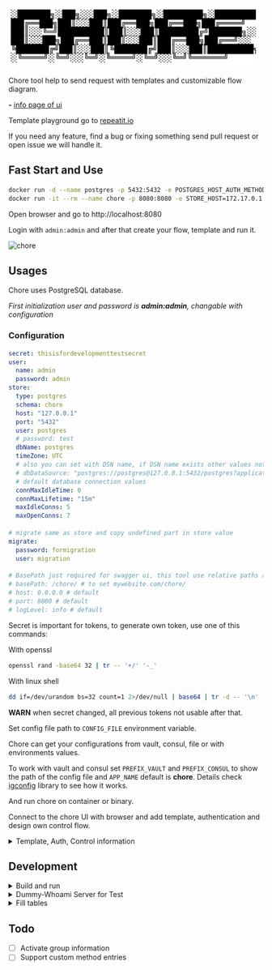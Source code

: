 <img src="docs/logo/chore.svg" height="120" />

Chore tool help to send request with templates and customizable flow diagram.

__-__ [info page of ui](docs/info/intro.md)

Template playground go to [repeatit.io](https://repeatit.io)

If you need any feature, find a bug or fixing something send pull request or open issue we will handle it.

## Fast Start and Use

```sh
docker run -d --name postgres -p 5432:5432 -e POSTGRES_HOST_AUTH_METHOD=trust postgres:14.5-alpine
docker run -it --rm --name chore -p 8080:8080 -e STORE_HOST=172.17.0.1 -e STORE_SCHEMA=public ghcr.io/worldline-go/chore:latest
```

Open browser and go to http://localhost:8080

Login with `admin:admin` and after that create your flow, template and run it.

![chore](./docs/info/chore.gif)

## Usages

Chore uses PostgreSQL database.

_First initialization user and password is **admin:admin**, changable with configuration_

### Configuration

```yaml
secret: thisisfordevelopmenttestsecret
user:
  name: admin
  password: admin
store:
  type: postgres
  schema: chore
  host: "127.0.0.1"
  port: "5432"
  user: postgres
  # password: test
  dbName: postgres
  timeZone: UTC
  # also you can set with DSN name, if DSN name exists other values not using
  # dbDataSource: "postgres://postgres@127.0.0.1:5432/postgres?application_name=testdb"
  # default database connection values
  connMaxIdleTime: 0
  connMaxLifetime: "15m"
  maxIdleConns: 5
  maxOpenConns: 7

# migrate same as store and copy undefined part in store value
migrate:
  password: formigration
  user: migration

# BasePath just required for swagger ui, this tool use relative paths at all
# basePath: /chore/ # to set mywebsite.com/chore/
# host: 0.0.0.0 # default
# port: 8080 # default
# logLevel: info # default
```

Secret is important for tokens, to generate own token, use one of this commands:

With openssl
```sh
openssl rand -base64 32 | tr -- '+/' '-_'
```

With linux shell
```sh
dd if=/dev/urandom bs=32 count=1 2>/dev/null | base64 | tr -d -- '\n' | tr -- '+/' '-_'; echo
```

__WARN__ when secret changed, all previous tokens not usable after that.

Set config file path to `CONFIG_FILE` environment variable.

Chore can get your configurations from vault, consul, file or with environments values.

To work with vault and consul set `PREFIX_VAULT` and `PREFIX_CONSUL` to show the path of the config file and `APP_NAME` default is __chore__. Details check [igconfig](https://github.com/worldline-go/igconfig) library to see how it works.

And run chore on container or binary.

Connect to the chore UI with browser and add template, authentication and design own control flow.

<details><summary>Template, Auth, Control information</summary>

### Template

Template is a text file format. `Go template` and `sprig` functions supported.

For example using some functions and flow inside of template.

```
ID: {{uuidv4}}
Name: {{.name | b64enc}}
{{if eq .name "golang" }}
Link: DeepCore
{{end}}

{{- range .specs}}
{{.name}} {{repeat .point "⭐"}}
{{- end}}
```

In here `name` is a key of a map or struct and it print value.

For testing in a playground try [repeatit.io](https://repeatit.io), this webapp developed by us.

### Auth

This give us information about secret headers after that use with request flow node.

With basic-auth(username and password) use this header `Authorization: Basic <base64 username:password>` but in 2FA status this cannot work so use Bearer Token(personal access token PAT) most of cases or ask IT to get new user which can work with api.

With Personal access token, generate token in the profile page and use with `Authorization: Bearer <TOKEN>`.

### Control

Flow diagram to create your algorithm in UI.

To start flow send request `/send` endpoint as POST request.  
Server will check __endpoint__ and __control__ values with your __JSON/YAML__ payload.

Example: (generate token in token section of chore)

```sh
curl -X POST -H "Authorization: Bearer ${TOKEN}" -d 'name: deepcore' "http://localhost:8080/api/v1/send?control=try&endpoint=test"
```

Or you can send as json value `-d '{"name":"deepcore"}'`

Or send file directly, (when sending yaml format always use binary format due to yaml has new line and ascii format not hold that values)

```sh
curl -X POST -H "Authorization: Bearer ${TOKEN}" --data-binary @values.yml "http://localhost:8080/api/v1/send?control=try&endpoint=test"
```

</details>

## Development

<details><summary>Build and run</summary>

### Run

Required services (PostgreSQL) before to run.

```sh
make env
# for drop
# make env-down
```

Run project

```sh
make run
```

Frontend
```sh
make run-front
```

After this step just go to the `localhost:3000` address.

__NOTE__ frontend(`localhost:3000`) has proxy and `/api` path request goes to the server.

### Build

Generate swagger (don't need if you didn't change related codes)
```sh
make docs
```

Build project to generate binary
```sh
make build
```

</details>

<details><summary>Dummy-Whoami Server for Test</summary>

```sh
docker run --rm -it --name="whoami" -p 9090:80 traefik/whoami
```

</details>

<details><summary>Fill tables</summary>

Use chore's record script to download/opload operation

Before to run script export __TOKEN__ variable with own chore token.

Change `-h` (help) parameter to any arguments of the shell script.

```sh
export TOKEN=""
curl -fksSL https://raw.githubusercontent.com/worldline-go/chore/main/data/record.sh | bash -s -- -h
```

Or first download it and after run.

```sh
curl -O -fksSL https://raw.githubusercontent.com/worldline-go/chore/main/data/record.sh && chmod +x record.sh
```

Example arguments
```sh
# download just one item
--url http://localhost:8080 --mode download --auth jira
# update all auths, controls and templates files
--url http://localhost:8080 --mode download --auths --controls --templates
# upload all auths folder
--url http://localhost:8080 --mode upload --auths
# upload just one item
--url http://localhost:8080 --mode upload --template confluence/ter
```

Get temporary(1 hour) token with username and password

```sh
export TOKEN="$(curl -fksSL -u admin:admin http://localhost:8080/api/v1/login?raw=true)"
```

</details>

## Todo

- [ ] Activate group information
- [ ] Support custom method entries
